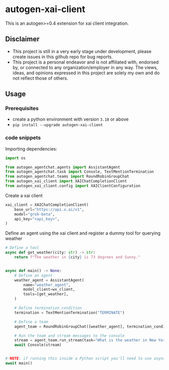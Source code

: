 # autogen-xai-client
This is an autogen>=0.4 extension for xai client integration.


## Disclaimer
- This project is still in a very early stage under development, please create issues in this github repo for bug reports.
- This project is a personal endeavor and is not affiliated with, endorsed by, or connected to any organization/employer in any way. The views, ideas, and opinions expressed in this project are solely my own and do not reflect those of others.

## Usage

### Prerequisites
- create a python environment with version `3.10` or above
- `pip install --upgrade autogen-xai-client`


### code snippets

Importing dependencies:

```python
import os

from autogen_agentchat.agents import AssistantAgent
from autogen_agentchat.task import Console, TextMentionTermination
from autogen_agentchat.teams import RoundRobinGroupChat
from autogen_xai_client import XAIChatCompletionClient
from autogen_xai_client.config import XAIClientConfiguration
```

Create a xai client

```python
xai_client = XAIChatCompletionClient(
    base_url="https://api.x.ai/v1",
    model="grok-beta",
    api_key="<api_key>",
)
```

Define an agent using the xai client and register a dummy tool for querying weather

```python
# Define a tool
async def get_weather(city: str) -> str:
    return f"The weather in {city} is 73 degrees and Sunny."


async def main() -> None:
    # Define an agent
    weather_agent = AssistantAgent(
        name="weather_agent",
        model_client=wx_client,
        tools=[get_weather],
    )

    # Define termination condition
    termination = TextMentionTermination("TERMINATE")

    # Define a team
    agent_team = RoundRobinGroupChat([weather_agent], termination_condition=termination)

    # Run the team and stream messages to the console
    stream = agent_team.run_stream(task="What is the weather in New York?")
    await Console(stream)


# NOTE: if running this inside a Python script you'll need to use asyncio.run(main()).
await main()
```
